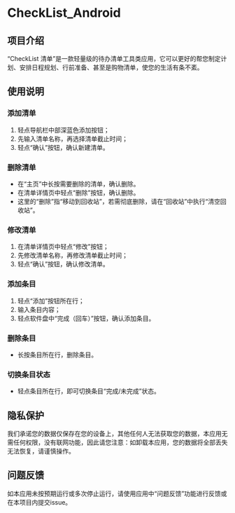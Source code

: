 # CheckList_Android

## 项目介绍
“CheckList 清单”是一款轻量级的待办清单工具类应用，它可以更好的帮您制定计划、安排日程规划、行前准备、甚至是购物清单，使您的生活有条不紊。
## 使用说明
### 添加清单
1. 轻点导航栏中部深蓝色添加按钮；
2. 先输入清单名称，再选择清单截止时间；
3. 轻点“确认”按钮，确认新建清单。
### 删除清单
- 在“主页”中长按需要删除的清单，确认删除。
- 在清单详情页中轻点“删除”按钮，确认删除。
- 这里的“删除”指“移动到回收站”，若需彻底删除，请在“回收站”中执行“清空回收站”。
### 修改清单
1. 在清单详情页中轻点“修改”按钮；
2. 先修改清单名称，再修改清单截止时间；
3. 轻点“确认”按钮，确认修改清单。
### 添加条目
1. 轻点“添加”按钮所在行；
2. 输入条目内容；
3. 轻点软件盘中“完成（回车）”按钮，确认添加条目。
### 删除条目
- 长按条目所在行，删除条目。
### 切换条目状态
- 轻点条目所在行，即可切换条目“完成/未完成”状态。
## 隐私保护
我们承诺您的数据仅保存在您的设备上，其他任何人无法获取您的数据，本应用无需任何权限，没有联网功能，因此请您注意：如卸载本应用，您的数据将全部丢失无法恢复，请谨慎操作。
## 问题反馈
如本应用未按预期运行或多次停止运行，请使用应用中“问题反馈”功能进行反馈或在本项目内提交issue。